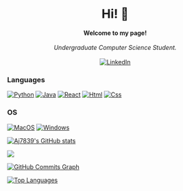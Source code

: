 <h1 align="center">Hi! 👋</h1>

<p align="center">
    <b>Welcome to my page!</b><br><br>
    <i>
        Undergraduate Computer Science Student.<br>
    </i><br>
    <a href="https://www.linkedin.com/in/alex-wilson-2bb51a1b4/">
        <img src="https://img.shields.io/badge/LinkedIn-blue?style=flat-square&logo=linkedin" alt="LinkedIn">
    </a>
</p>

### Languages
[![Python](https://img.shields.io/badge/python-black?style=for-the-badge&logo=python)](https://github.com/Aj7839)
[![Java](https://img.shields.io/badge/java-black?style=for-the-badge&logo=openjdk)](https://github.com/Aj7839)
[![React](https://img.shields.io/badge/react-black?style=for-the-badge&logo=react)](https://github.com/Aj7839)
[![Html](https://img.shields.io/badge/html5-black?style=for-the-badge&logo=html5&logoColor=white)](https://github.com/Aj7839)
[![Css](https://img.shields.io/badge/css3-black?style=for-the-badge&logo=css3)](https://github.com/Aj7839)




### OS
[![MacOS](https://img.shields.io/badge/MacOS-black?style=for-the-badge&logo=MacOS)](https://github.com/Aj7839)
[![Windows](https://img.shields.io/badge/Windows-black?style=for-the-badge&logo=Windows)](https://github.com/Aj7839)



<a href="http://www.github.com/Aj7839"><img src="https://github-readme-stats.vercel.app/api?username=Aj7839&show_icons=true&hide=&count_private=true&title_color=a855f7&text_color=a855f7&icon_color=a855f7&bg_color=1c1917&hide_border=true&show_icons=true" alt="Aj7839's GitHub stats" /></a>

<a href="http://www.github.com/Aj7839"><img src="https://github-readme-streak-stats.herokuapp.com/?user=Aj7839&stroke=a855f7&background=1c1917&ring=a855f7&fire=a855f7&currStreakNum=a855f7&currStreakLabel=a855f7&sideNums=a855f7&sideLabels=a855f7&dates=a855f7&hide_border=true" /></a>

<a href="http://www.github.com/Aj7839"><img src="https://github-readme-activity-graph.cyclic.app/graph?username=Aj7839&bg_color=1c1917&color=a855f7&line=a855f7&point=a855f7&area_color=1c1917&area=true&hide_border=true&custom_title=GitHub%20Commits%20Graph" alt="GitHub Commits Graph" /></a>

<a href="https://github.com/Aj7839" align="left"><img src="https://github-readme-stats.vercel.app/api/top-langs/?username=Aj7839&langs_count=10&title_color=a855f7&text_color=a855f7&icon_color=a855f7&bg_color=1c1917&hide_border=true&locale=en&custom_title=Top%20%Languages" alt="Top Languages" /></a>
